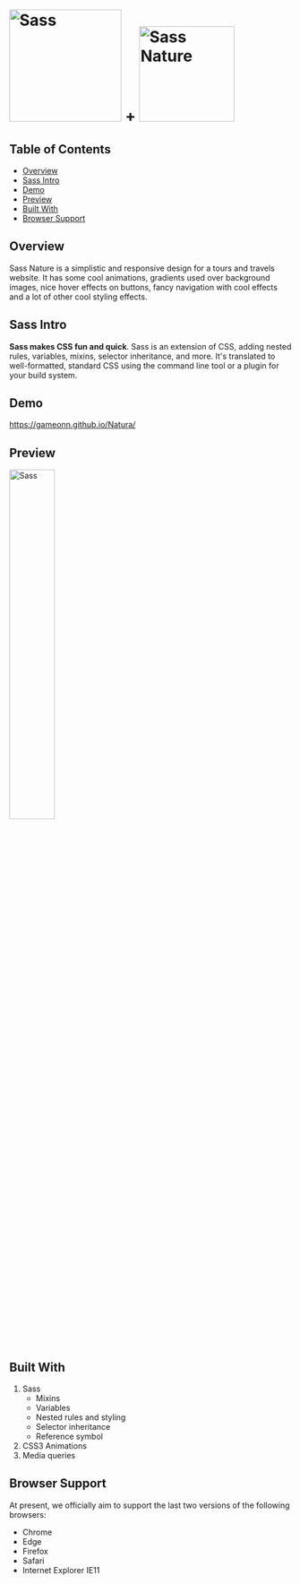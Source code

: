 <h1><img width="200px" alt="Sass" src="https://rawgit.com/sass/sass-site/main/source/assets/img/logos/logo.svg" /> + <img width="170px" alt="Sass Nature" src="https://user-images.githubusercontent.com/6601996/178678919-6ea10200-bbeb-4ed1-80e1-7c411a7e9b09.png" />
</h1>

## Table of Contents

- [Overview](#overview)
- [Sass Intro](#sass-intro)
- [Demo](#demo)
- [Preview](#preview)
- [Built With](#built-with)
- [Browser Support](#browser-support)

## Overview

Sass Nature is a simplistic and responsive design for a tours and travels website. It has some cool animations, gradients used over background images, nice hover effects on buttons, fancy navigation with cool effects and a lot of other cool styling effects. 

## Sass Intro

**Sass makes CSS fun and quick**. Sass is an extension of CSS, adding nested rules, variables, mixins, selector inheritance, and more. It's translated to well-formatted, standard CSS using the command line tool or a plugin for your
build system.

## Demo

https://gameonn.github.io/Natura/

## Preview
<img width="40%" alt="Sass" src="https://user-images.githubusercontent.com/6601996/182290851-cdfc500f-396e-4776-b31d-a0cf0d955bfa.png" />

## Built With


1. Sass
    * Mixins
    * Variables
    * Nested rules and styling
    * Selector inheritance
    * Reference symbol
2. CSS3 Animations
3. Media queries



## Browser Support

At present, we officially aim to support the last two versions of the following browsers:

* Chrome
* Edge
* Firefox
* Safari
* Internet Explorer IE11
